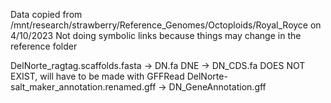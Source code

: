 Data copied from /mnt/research/strawberry/Reference_Genomes/Octoploids/Royal_Royce on 4/10/2023
Not doing symbolic links because things may change in the reference folder

DelNorte_ragtag.scaffolds.fasta -> DN.fa
DNE -> DN_CDS.fa  DOES NOT EXIST, will have to be made with GFFRead
DelNorte-salt_maker_annotation.renamed.gff -> DN_GeneAnnotation.gff
